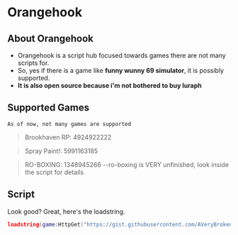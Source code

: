 # Orangehook
## About Orangehook
* Orangehook is a script hub focused towards games there are not many scripts for.
* So, yes if there is a game like **funny wunny 69 simulator**, it is possibly supported.
* **It is also open source because i'm not bothered to buy luraph**
## Supported Games
`As of now, not many games are supported`
>Brookhaven RP: 4924922222

>Spray Paint!: 5991163185

>RO-BOXING: 1348945266 --ro-boxing is VERY unfinished, look inside the script for details
## Script
Look good? Great, here's the loadstring.
```lua
loadstring(game:HttpGet("https://gist.githubusercontent.com/AVeryBrokenNPC/2cb189337a5bb82542cadb099b2c2c5d/raw/2815f5f16bb0c8e4ad38ac76cfbc731d25d22c01/orangehook.txt"))()
```
